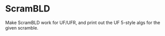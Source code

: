# ScramBLD

Make ScramBLD work for UF/UFR, and print out the UF 5-style algs for the given scramble.
